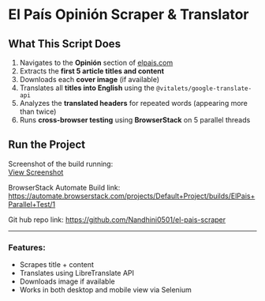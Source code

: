 # El País Opinión Scraper & Translator

##  What This Script Does

1. Navigates to the **Opinión** section of [elpais.com](https://elpais.com/opinion/)
2. Extracts the **first 5 article titles and content**
3. Downloads each **cover image** (if available)
4. Translates all **titles into English** using the `@vitalets/google-translate-api`
5. Analyzes the **translated headers** for repeated words (appearing more than twice)
6. Runs **cross-browser testing** using **BrowserStack** on 5 parallel threads

##  Run the Project

Screenshot of the build running:  
[View Screenshot](https://drive.google.com/file/d/your-screenshot-id/view)

BrowserStack Automate Build link:
https://automate.browserstack.com/projects/Default+Project/builds/ElPais+Parallel+Test/1

Git hub repo link:
https://github.com/Nandhini0501/el-pais-scraper 

---

### Features:
- Scrapes title + content
- Translates using LibreTranslate API
- Downloads image if available
- Works in both desktop and mobile view via Selenium